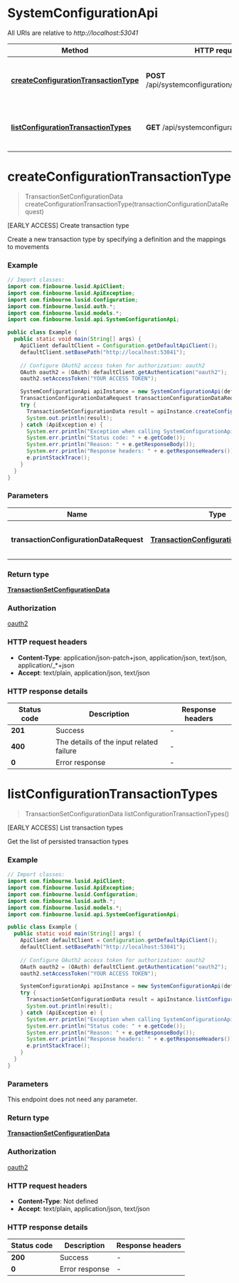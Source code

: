 # SystemConfigurationApi

All URIs are relative to *http://localhost:53041*

Method | HTTP request | Description
------------- | ------------- | -------------
[**createConfigurationTransactionType**](SystemConfigurationApi.md#createConfigurationTransactionType) | **POST** /api/systemconfiguration/transactions/type | [EARLY ACCESS] Create transaction type
[**listConfigurationTransactionTypes**](SystemConfigurationApi.md#listConfigurationTransactionTypes) | **GET** /api/systemconfiguration/transactions | [EARLY ACCESS] List transaction types


<a name="createConfigurationTransactionType"></a>
# **createConfigurationTransactionType**
> TransactionSetConfigurationData createConfigurationTransactionType(transactionConfigurationDataRequest)

[EARLY ACCESS] Create transaction type

Create a new transaction type by specifying a definition and the mappings to movements

### Example
```java
// Import classes:
import com.finbourne.lusid.ApiClient;
import com.finbourne.lusid.ApiException;
import com.finbourne.lusid.Configuration;
import com.finbourne.lusid.auth.*;
import com.finbourne.lusid.models.*;
import com.finbourne.lusid.api.SystemConfigurationApi;

public class Example {
  public static void main(String[] args) {
    ApiClient defaultClient = Configuration.getDefaultApiClient();
    defaultClient.setBasePath("http://localhost:53041");
    
    // Configure OAuth2 access token for authorization: oauth2
    OAuth oauth2 = (OAuth) defaultClient.getAuthentication("oauth2");
    oauth2.setAccessToken("YOUR ACCESS TOKEN");

    SystemConfigurationApi apiInstance = new SystemConfigurationApi(defaultClient);
    TransactionConfigurationDataRequest transactionConfigurationDataRequest = {"aliases":[{"type":"Another-Sell","description":"Sale","transactionClass":"MyDefault","transactionGroup":"MyGroup","transactionRoles":"LongShorter"}],"movements":[{"movementTypes":"StockMovement","side":"Side1","direction":-1,"properties":{},"mappings":[]},{"movementTypes":"CashCommitment","side":"Side2","direction":1,"properties":{},"mappings":[]}],"properties":{}}; // TransactionConfigurationDataRequest | A transaction type definition
    try {
      TransactionSetConfigurationData result = apiInstance.createConfigurationTransactionType(transactionConfigurationDataRequest);
      System.out.println(result);
    } catch (ApiException e) {
      System.err.println("Exception when calling SystemConfigurationApi#createConfigurationTransactionType");
      System.err.println("Status code: " + e.getCode());
      System.err.println("Reason: " + e.getResponseBody());
      System.err.println("Response headers: " + e.getResponseHeaders());
      e.printStackTrace();
    }
  }
}
```

### Parameters

Name | Type | Description  | Notes
------------- | ------------- | ------------- | -------------
 **transactionConfigurationDataRequest** | [**TransactionConfigurationDataRequest**](TransactionConfigurationDataRequest.md)| A transaction type definition | [optional]

### Return type

[**TransactionSetConfigurationData**](TransactionSetConfigurationData.md)

### Authorization

[oauth2](../README.md#oauth2)

### HTTP request headers

 - **Content-Type**: application/json-patch+json, application/json, text/json, application/_*+json
 - **Accept**: text/plain, application/json, text/json

### HTTP response details
| Status code | Description | Response headers |
|-------------|-------------|------------------|
**201** | Success |  -  |
**400** | The details of the input related failure |  -  |
**0** | Error response |  -  |

<a name="listConfigurationTransactionTypes"></a>
# **listConfigurationTransactionTypes**
> TransactionSetConfigurationData listConfigurationTransactionTypes()

[EARLY ACCESS] List transaction types

Get the list of persisted transaction types

### Example
```java
// Import classes:
import com.finbourne.lusid.ApiClient;
import com.finbourne.lusid.ApiException;
import com.finbourne.lusid.Configuration;
import com.finbourne.lusid.auth.*;
import com.finbourne.lusid.models.*;
import com.finbourne.lusid.api.SystemConfigurationApi;

public class Example {
  public static void main(String[] args) {
    ApiClient defaultClient = Configuration.getDefaultApiClient();
    defaultClient.setBasePath("http://localhost:53041");
    
    // Configure OAuth2 access token for authorization: oauth2
    OAuth oauth2 = (OAuth) defaultClient.getAuthentication("oauth2");
    oauth2.setAccessToken("YOUR ACCESS TOKEN");

    SystemConfigurationApi apiInstance = new SystemConfigurationApi(defaultClient);
    try {
      TransactionSetConfigurationData result = apiInstance.listConfigurationTransactionTypes();
      System.out.println(result);
    } catch (ApiException e) {
      System.err.println("Exception when calling SystemConfigurationApi#listConfigurationTransactionTypes");
      System.err.println("Status code: " + e.getCode());
      System.err.println("Reason: " + e.getResponseBody());
      System.err.println("Response headers: " + e.getResponseHeaders());
      e.printStackTrace();
    }
  }
}
```

### Parameters
This endpoint does not need any parameter.

### Return type

[**TransactionSetConfigurationData**](TransactionSetConfigurationData.md)

### Authorization

[oauth2](../README.md#oauth2)

### HTTP request headers

 - **Content-Type**: Not defined
 - **Accept**: text/plain, application/json, text/json

### HTTP response details
| Status code | Description | Response headers |
|-------------|-------------|------------------|
**200** | Success |  -  |
**0** | Error response |  -  |

